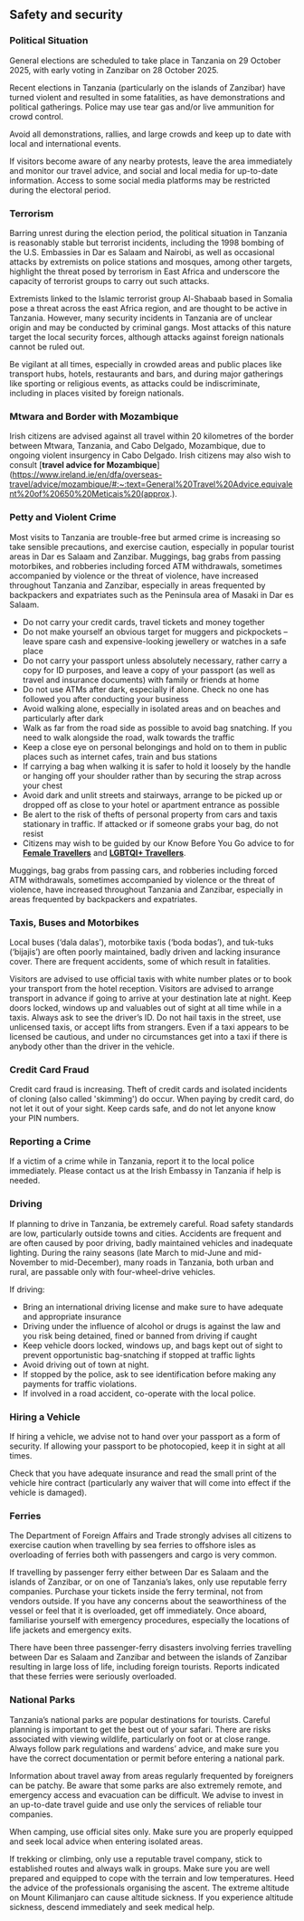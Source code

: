 ## Safety and security

### **Political Situation**

General elections are scheduled to take place in Tanzania on 29 October 2025, with early voting in Zanzibar on 28 October 2025.

Recent elections in Tanzania (particularly on the islands of Zanzibar) have turned violent and resulted in some fatalities, as have demonstrations and political gatherings. Police may use tear gas and/or live ammunition for crowd control.

Avoid all demonstrations, rallies, and large crowds and keep up to date with local and international events.

If visitors become aware of any nearby protests, leave the area immediately and monitor our travel advice, and social and local media for up-to-date information. Access to some social media platforms may be restricted during the electoral period.

### **Terrorism**

Barring unrest during the election period, the political situation in Tanzania is reasonably stable but terrorist incidents, including the 1998 bombing of the U.S. Embassies in Dar es Salaam and Nairobi, as well as occasional attacks by extremists on police stations and mosques, among other targets, highlight the threat posed by terrorism in East Africa and underscore the capacity of terrorist groups to carry out such attacks.

Extremists linked to the Islamic terrorist group Al-Shabaab based in Somalia pose a threat across the east Africa region, and are thought to be active in Tanzania. However, many security incidents in Tanzania are of unclear origin and may be conducted by criminal gangs. Most attacks of this nature target the local security forces, although attacks against foreign nationals cannot be ruled out.

Be vigilant at all times, especially in crowded areas and public places like transport hubs, hotels, restaurants and bars, and during major gatherings like sporting or religious events, as attacks could be indiscriminate, including in places visited by foreign nationals.

### **Mtwara and Border with Mozambique**

Irish citizens are advised against all travel within 20 kilometres of the border between Mtwara, Tanzania, and Cabo Delgado, Mozambique, due to ongoing violent insurgency in Cabo Delgado. Irish citizens may also wish to consult [**travel advice for Mozambique**](https://www.ireland.ie/en/dfa/overseas-travel/advice/mozambique/#:~:text=General%20Travel%20Advice,equivalent%20of%20650%20Meticais%20(approx.).

### **Petty and Violent Crime**

Most visits to Tanzania are trouble-free but armed crime is increasing so take sensible precautions, and exercise caution, especially in popular tourist areas in Dar es Salaam and Zanzibar. Muggings, bag grabs from passing motorbikes, and robberies including forced ATM withdrawals, sometimes accompanied by violence or the threat of violence, have increased throughout Tanzania and Zanzibar, especially in areas frequented by backpackers and expatriates such as the Peninsula area of Masaki in Dar es Salaam.

* Do not carry your credit cards, travel tickets and money together
* Do not make yourself an obvious target for muggers and pickpockets – leave spare cash and expensive-looking jewellery or watches in a safe place
* Do not carry your passport unless absolutely necessary, rather carry a copy for ID purposes, and leave a copy of your passport (as well as travel and insurance documents) with family or friends at home
* Do not use ATMs after dark, especially if alone. Check no one has followed you after conducting your business
* Avoid walking alone, especially in isolated areas and on beaches and particularly after dark
* Walk as far from the road side as possible to avoid bag snatching. If you need to walk alongside the road, walk towards the traffic
* Keep a close eye on personal belongings and hold on to them in public places such as internet cafes, train and bus stations
* If carrying a bag when walking it is safer to hold it loosely by the handle or hanging off your shoulder rather than by securing the strap across your chest
* Avoid dark and unlit streets and stairways, arrange to be picked up or dropped off as close to your hotel or apartment entrance as possible
* Be alert to the risk of thefts of personal property from cars and taxis stationary in traffic. If attacked or if someone grabs your bag, do not resist
* Citizens may wish to be guided by our Know Before You Go advice to for [**Female Travellers**](https://www.ireland.ie/en/dfa/overseas-travel/know-before-you-go/female-travellers/) and [**LGBTQI+ Travellers**](https://www.ireland.ie/en/dfa/overseas-travel/know-before-you-go/lgbtqi/).

Muggings, bag grabs from passing cars, and robberies including forced ATM withdrawals, sometimes accompanied by violence or the threat of violence, have increased throughout Tanzania and Zanzibar, especially in areas frequented by backpackers and expatriates.

### **Taxis, Buses and Motorbikes**

Local buses (‘dala dalas’), motorbike taxis (‘boda bodas’), and tuk-tuks (‘bijajis’) are often poorly maintained, badly driven and lacking insurance cover. There are frequent accidents, some of which result in fatalities.

Visitors are advised to use official taxis with white number plates or to book your transport from the hotel reception. Visitors are advised to arrange transport in advance if going to arrive at your destination late at night. Keep doors locked, windows up and valuables out of sight at all time while in a taxis. Always ask to see the driver’s ID. Do not hail taxis in the street, use unlicensed taxis, or accept lifts from strangers. Even if a taxi appears to be licensed be cautious, and under no circumstances get into a taxi if there is anybody other than the driver in the vehicle.

### **Credit Card Fraud**

Credit card fraud is increasing. Theft of credit cards and isolated incidents of cloning (also called 'skimming') do occur. When paying by credit card, do not let it out of your sight. Keep cards safe, and do not let anyone know your PIN numbers.

### **Reporting a Crime**

If a victim of a crime while in Tanzania, report it to the local police immediately. Please contact us at the Irish Embassy in Tanzania if help is needed.

### **Driving**

If planning to drive in Tanzania, be extremely careful. Road safety standards are low, particularly outside towns and cities. Accidents are frequent and are often caused by poor driving, badly maintained vehicles and inadequate lighting. During the rainy seasons (late March to mid-June and mid-November to mid-December), many roads in Tanzania, both urban and rural, are passable only with four-wheel-drive vehicles.

If driving:

* Bring an international driving license and make sure to have adequate and appropriate insurance
* Driving under the influence of alcohol or drugs is against the law and you risk being detained, fined or banned from driving if caught
* Keep vehicle doors locked, windows up, and bags kept out of sight to prevent opportunistic bag-snatching if stopped at traffic lights
* Avoid driving out of town at night.
* If stopped by the police, ask to see identification before making any payments for traffic violations.
* If involved in a road accident, co-operate with the local police.

### **Hiring a Vehicle**

If hiring a vehicle, we advise not to hand over your passport as a form of security. If allowing your passport to be photocopied, keep it in sight at all times.

Check that you have adequate insurance and read the small print of the vehicle hire contract (particularly any waiver that will come into effect if the vehicle is damaged).

### **Ferries**

The Department of Foreign Affairs and Trade strongly advises all citizens to exercise caution when travelling by sea ferries to offshore isles as overloading of ferries both with passengers and cargo is very common.

If travelling by passenger ferry either between Dar es Salaam and the islands of Zanzibar, or on one of Tanzania’s lakes, only use reputable ferry companies. Purchase your tickets inside the ferry terminal, not from vendors outside. If you have any concerns about the seaworthiness of the vessel or feel that it is overloaded, get off immediately. Once aboard, familiarise yourself with emergency procedures, especially the locations of life jackets and emergency exits.

There have been three passenger-ferry disasters involving ferries travelling between Dar es Salaam and Zanzibar and between the islands of Zanzibar resulting in large loss of life, including foreign tourists. Reports indicated that these ferries were seriously overloaded.

### **National Parks**

Tanzania’s national parks are popular destinations for tourists. Careful planning is important to get the best out of your safari. There are risks associated with viewing wildlife, particularly on foot or at close range. Always follow park regulations and wardens’ advice, and make sure you have the correct documentation or permit before entering a national park.

Information about travel away from areas regularly frequented by foreigners can be patchy. Be aware that some parks are also extremely remote, and emergency access and evacuation can be difficult. We advise to invest in an up-to-date travel guide and use only the services of reliable tour companies.

When camping, use official sites only. Make sure you are properly equipped and seek local advice when entering isolated areas.

If trekking or climbing, only use a reputable travel company, stick to established routes and always walk in groups. Make sure you are well prepared and equipped to cope with the terrain and low temperatures. Heed the advice of the professionals organising the ascent. The extreme altitude on Mount Kilimanjaro can cause altitude sickness. If you experience altitude sickness, descend immediately and seek medical help.